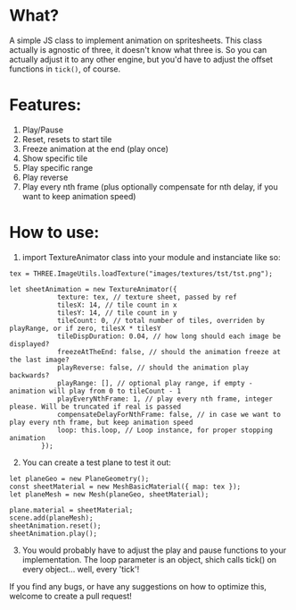 # What?
A simple JS class to implement animation on spritesheets. 
This class actually is agnostic of three, it doesn't know what three is.
So you can actually adjust it to any other engine, but you'd have to adjust the offset functions in `tick()`, of course.

# Features:
1. Play/Pause
2. Reset, resets to start tile
3. Freeze animation at the end (play once)
4. Show specific tile
5. Play specific range
6. Play reverse
7. Play every nth frame (plus optionally compensate for nth delay, if you want to keep animation speed)
   
# How to use:
1. import TextureAnimator class into your module and instanciate like so:
```
tex = THREE.ImageUtils.loadTexture("images/textures/tst/tst.png");

let sheetAnimation = new TextureAnimator({
            texture: tex, // texture sheet, passed by ref
            tilesX: 14, // tile count in x
            tilesY: 14, // tile count in y
            tileCount: 0, // total number of tiles, overriden by playRange, or if zero, tilesX * tilesY
            tileDispDuration: 0.04, // how long should each image be displayed?
            freezeAtTheEnd: false, // should the animation freeze at the last image?
            playReverse: false, // should the animation play backwards?
            playRange: [], // optional play range, if empty - animation will play from 0 to tileCount - 1
            playEveryNthFrame: 1, // play every nth frame, integer please. Will be truncated if real is passed
            compensateDelayForNthFrame: false, // in case we want to play every nth frame, but keep animation speed
            loop: this.loop, // Loop instance, for proper stopping animation
        });
```

2. You can create a test plane to test it out:

```
let planeGeo = new PlaneGeometry();
const sheetMaterial = new MeshBasicMaterial({ map: tex });
let planeMesh = new Mesh(planeGeo, sheetMaterial);

plane.material = sheetMaterial;
scene.add(planeMesh);
sheetAnimation.reset();
sheetAnimation.play();
```

3. You would probably have to adjust the play and pause functions to your implementation. The loop parameter is an object, shich calls tick() on every object... well, every 'tick'!

If you find any bugs, or have any suggestions on how to optimize this, welcome to create a pull request!

